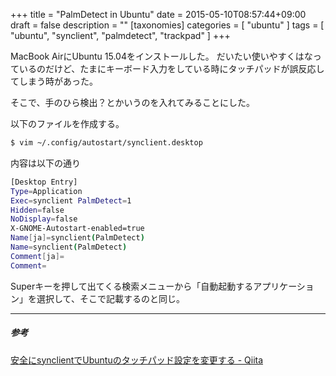 +++
title = "PalmDetect in Ubuntu"
date = 2015-05-10T08:57:44+09:00
draft = false
description = ""
[taxonomies]
categories = [ "ubuntu" ]
tags = [ "ubuntu", "synclient", "palmdetect", "trackpad" ]
+++

MacBook AirにUbuntu 15.04をインストールした。
だいたい使いやすくはなっているのだけど、たまにキーボード入力をしている時にタッチパッドが誤反応してしまう時があった。

そこで、手のひら検出？とかいうのを入れてみることにした。

以下のファイルを作成する。

```sh
$ vim ~/.config/autostart/synclient.desktop
```

内容は以下の通り

```sh
[Desktop Entry]
Type=Application
Exec=synclient PalmDetect=1
Hidden=false
NoDisplay=false
X-GNOME-Autostart-enabled=true
Name[ja]=synclient(PalmDetect)
Name=synclient(PalmDetect)
Comment[ja]=
Comment=
```

Superキーを押して出てくる検索メニューから「自動起動するアプリケーション」を選択して、そこで記載するのと同じ。

- - -

##### 参考
[安全にsynclientでUbuntuのタッチパッド設定を変更する - Qiita](http://qiita.com/kaz8/items/51a43a7290c29919bc2e)


